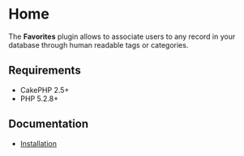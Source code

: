 Home
====

The **Favorites** plugin allows to associate users to any record in your database through human readable tags or categories.

Requirements
------------

* CakePHP 2.5+
* PHP 5.2.8+

Documentation
-------------

* [Installation](Documentation/Installation.md)